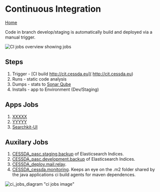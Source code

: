 # Continuous Integration

[Home](../Home.md)

Code in branch develop/staging is automatically build and deployed via a manual trigger.

![CI jobs overview showing jobs](ci_jobs_diagram)

## Steps

1. Trigger   - [CI build  http://cit.cessda.eu]( http://cit.cessda.eu)
1. Runs      - static code analysis
1. Dumps     - stats to [Sonar Qube](http://sonar.cessda.eu:9000/projects)
1. Installs  -  app to Environment (Dev/Staging)

## Apps Jobs

1. [XXXXX](https://130.211.41.39/job/Pipeline_cessda.pasc.harvester/)
1. [YYYYY](https://130.211.41.39/job/Pipeline_cessda.pasc.indexer/)
1. [Searchkit-UI](https://130.211.41.39/job/Pipeline_cessda.pasc.searchkit/)

## Auxilary Jobs

1. [CESSDA_pasc.staging.backup](https://130.211.41.39/job/CESSDA_pasc.staging.backup/)  of Elasticsearch Indices.
1. [CESSDA_pasc.development.backup](https://130.211.41.39/job/CESSDA_pasc.dev.backup/) of Elasticsearch Indices.
1. [CESSDA_deploy.mail.relay](https://130.211.41.39/job/CESSDA_deploy.mail.relay/).
1. [CESSDA_cessda.monitoring](https://130.211.41.39/job/CESSDA_cessda.monitoring/).  Keeps an eye on the .m2 folder shared by the java applications ci build agents for maven dependences.

![ci_jobs_diagram](../images/ci_jobs.png) "ci jobs image"
